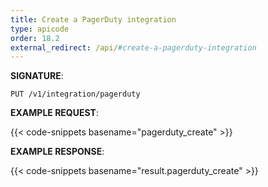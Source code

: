 ```yaml
---
title: Create a PagerDuty integration
type: apicode
order: 18.2
external_redirect: /api/#create-a-pagerduty-integration
---
```



**SIGNATURE**:

`PUT /v1/integration/pagerduty`


**EXAMPLE REQUEST**:


{{< code-snippets basename="pagerduty_create" >}}


**EXAMPLE RESPONSE**:

{{< code-snippets basename="result.pagerduty_create" >}}
